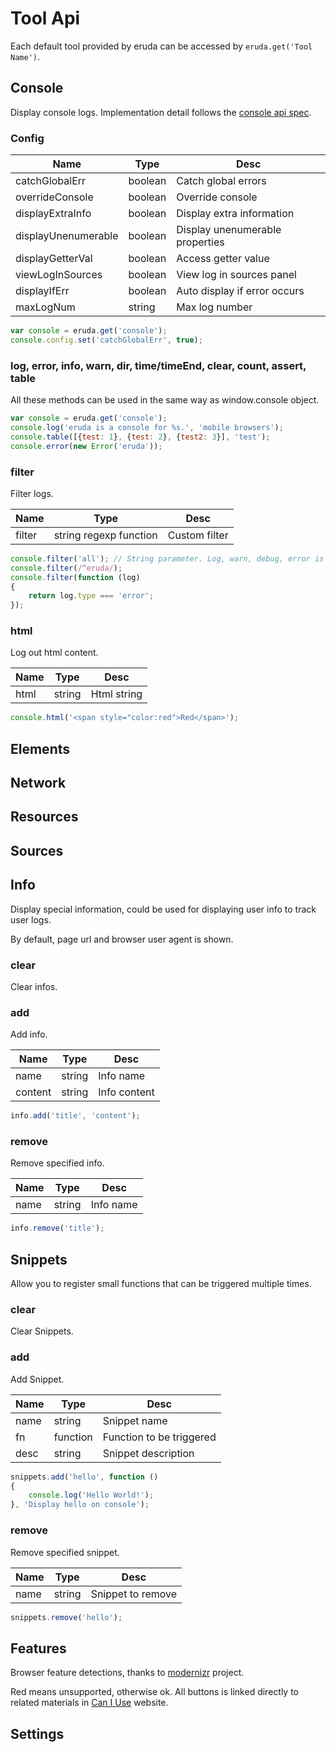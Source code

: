 # Tool Api

Each default tool provided by eruda can be accessed by `eruda.get('Tool Name')`.

## Console

Display console logs. Implementation detail follows the [console api spec](https://github.com/DeveloperToolsWG/console-object/blob/master/api.md).

### Config

|Name               |Type   |Desc                           |
|-------------------|-------|-------------------------------|
|catchGlobalErr     |boolean|Catch global errors            |
|overrideConsole    |boolean|Override console               |
|displayExtraInfo   |boolean|Display extra information      |
|displayUnenumerable|boolean|Display unenumerable properties|
|displayGetterVal   |boolean|Access getter value            |
|viewLogInSources   |boolean|View log in sources panel      |
|displayIfErr       |boolean|Auto display if error occurs   |
|maxLogNum          |string |Max log number                 |

```javascript
var console = eruda.get('console');
console.config.set('catchGlobalErr', true);
```

### log, error, info, warn, dir, time/timeEnd, clear, count, assert, table

All these methods can be used in the same way as window.console object.

```javascript
var console = eruda.get('console');
console.log('eruda is a console for %s.', 'mobile browsers');
console.table([{test: 1}, {test: 2}, {test2: 3}], 'test');
console.error(new Error('eruda'));
```

### filter

Filter logs.

|Name  |Type                  |Desc         |
|------|----------------------|-------------|
|filter|string regexp function|Custom filter|

```javascript
console.filter('all'); // String parameter. Log, warn, debug, error is also supported.
console.filter(/^eruda/);
console.filter(function (log)
{
    return log.type === 'error';
});
```

### html

Log out html content.

|Name|Type  |Desc       |
|----|------|-----------|
|html|string|Html string|

```javascript
console.html('<span style="color:red">Red</span>');
```

## Elements

## Network

## Resources

## Sources

## Info

Display special information, could be used for displaying user info to track 
user logs.
 
By default, page url and browser user agent is shown.

### clear

Clear infos.

### add

Add info.

|Name   |Type  |Desc        |
|-------|------|------------|
|name   |string|Info name   |
|content|string|Info content|

```javascript
info.add('title', 'content');
```

### remove

Remove specified info.

|Name|Type  |Desc     |
|----|------|---------|
|name|string|Info name|

```javascript
info.remove('title');
```

## Snippets

Allow you to register small functions that can be triggered multiple times.

### clear

Clear Snippets.

### add

Add Snippet.

|Name|Type    |Desc                    |
|----|--------|------------------------|
|name|string  |Snippet name            |
|fn  |function|Function to be triggered|
|desc|string  |Snippet description     |

```javascript
snippets.add('hello', function () 
{
    console.log('Hello World!');
}, 'Display hello on console');
```

### remove

Remove specified snippet.

|Name|Type  |Desc             |
|----|------|-----------------|
|name|string|Snippet to remove|

```javascript
snippets.remove('hello');
```

## Features

Browser feature detections, thanks to 
[modernizr](https://github.com/Modernizr/Modernizr) project.

Red means unsupported, otherwise ok. All buttons is linked directly to 
related materials in [Can I Use](http://caniuse.com/) website.

## Settings
